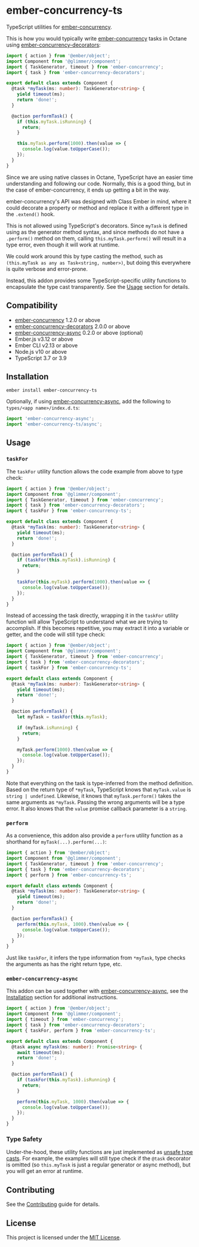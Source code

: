 ember-concurrency-ts
==============================================================================

TypeScript utilities for [ember-concurrency][e-c].

This is how you would typically write [ember-concurrency][e-c] tasks in Octane
using [ember-concurrency-decorators][e-c-d]:

```ts
import { action } from '@ember/object';
import Component from '@glimmer/component';
import { TaskGenerator, timeout } from 'ember-concurrency';
import { task } from 'ember-concurrency-decorators';

export default class extends Component {
  @task *myTask(ms: number): TaskGenerator<string> {
    yield timeout(ms);
    return 'done!';
  }

  @action performTask() {
    if (this.myTask.isRunning) {
      return;
    }

    this.myTask.perform(1000).then(value => {
      console.log(value.toUpperCase());
    });
  }
}
```

Since we are using native classes in Octane, TypeScript have an easier time
understanding and following our code. Normally, this is a good thing, but in
the case of ember-concurrency, it ends up getting a bit in the way.

ember-concurrency's API was designed with Class Ember in mind, where it could
decorate a property or method and replace it with a different type in the
`.extend()` hook.

This is not allowed using TypeScript's decorators. Since `myTask` is defined
using as the generator method syntax, and since methods do not have a
`.perform()` method on them, calling `this.myTask.perform()` will result in a
type error, even though it will work at runtime.

We could work around this by type casting the method, such as
`(this.myTask as any as Task<string, number>)`, but doing this everywhere is
quite verbose and error-prone.

Instead, this addon provides some TypeScript-specific utility functions to
encapsulate the type cast transparently. See the [Usage](#usage) section for
details.


Compatibility
------------------------------------------------------------------------------

* [ember-concurrency][e-c] 1.2.0 or above
* [ember-concurrency-decorators][e-c-d] 2.0.0 or above
* [ember-concurrency-async][e-c-async] 0.2.0 or above (optional)
* Ember.js v3.12 or above
* Ember CLI v2.13 or above
* Node.js v10 or above
* TypeScript 3.7 or 3.9


Installation
------------------------------------------------------------------------------

```
ember install ember-concurrency-ts
```

Optionally, if using [ember-concurrency-async][e-c-async], add the following to
`types/<app name>/index.d.ts`:

```ts
import 'ember-concurrency-async';
import 'ember-concurrency-ts/async';
```


Usage
------------------------------------------------------------------------------

### `taskFor`

The `taskFor` utility function allows the code example from above to type
check:

```ts
import { action } from '@ember/object';
import Component from '@glimmer/component';
import { TaskGenerator, timeout } from 'ember-concurrency';
import { task } from 'ember-concurrency-decorators';
import { taskFor } from 'ember-concurrency-ts';

export default class extends Component {
  @task *myTask(ms: number): TaskGenerator<string> {
    yield timeout(ms);
    return 'done!';
  }

  @action performTask() {
    if (taskFor(this.myTask).isRunning) {
      return;
    }

    taskFor(this.myTask).perform(1000).then(value => {
      console.log(value.toUpperCase());
    });
  }
}
```

Instead of accessing the task directly, wrapping it in the `taskFor` utility
function will allow TypeScript to understand what we are trying to accomplish.
If this becomes repetitive, you may extract it into a variable or getter, and
the code will still type check:

```ts
import { action } from '@ember/object';
import Component from '@glimmer/component';
import { TaskGenerator, timeout } from 'ember-concurrency';
import { task } from 'ember-concurrency-decorators';
import { taskFor } from 'ember-concurrency-ts';

export default class extends Component {
  @task *myTask(ms: number): TaskGenerator<string> {
    yield timeout(ms);
    return 'done!';
  }

  @action performTask() {
    let myTask = taskFor(this.myTask);

    if (myTask.isRunning) {
      return;
    }

    myTask.perform(1000).then(value => {
      console.log(value.toUpperCase());
    });
  }
}
```

Note that everything on the task is type-inferred from the method definition.
Based on the return type of `*myTask`, TypeScript knows that `myTask.value` is
`string | undefined`. Likewise, it knows that `myTask.perform()` takes the same
arguments as `*myTask`. Passing the wrong arguments will be a type error. It
also knows that the `value` promise callback parameter is a `string`.

### `perform`

As a convenience, this addon also provide a `perform` utility function as a
shorthand for `myTask(...).perform(...)`:

```ts
import { action } from '@ember/object';
import Component from '@glimmer/component';
import { TaskGenerator, timeout } from 'ember-concurrency';
import { task } from 'ember-concurrency-decorators';
import { perform } from 'ember-concurrency-ts';

export default class extends Component {
  @task *myTask(ms: number): TaskGenerator<string> {
    yield timeout(ms);
    return 'done!';
  }

  @action performTask() {
    perform(this.myTask, 1000).then(value => {
      console.log(value.toUpperCase());
    });
  }
}
```

Just like `taskFor`, it infers the type information from `*myTask`, type checks
the arguments as has the right return type, etc.

### `ember-concurrency-async`

This addon can be used together with [ember-concurrency-async][e-c-async], see
the [Installation](#installation) section for additional instructions.

```ts
import { action } from '@ember/object';
import Component from '@glimmer/component';
import { timeout } from 'ember-concurrency';
import { task } from 'ember-concurrency-decorators';
import { taskFor, perform } from 'ember-concurrency-ts';

export default class extends Component {
  @task async myTask(ms: number): Promise<string> {
    await timeout(ms);
    return 'done!';
  }

  @action performTask() {
    if (taskFor(this.myTask).isRunning) {
      return;
    }

    perform(this.myTask, 1000).then(value => {
      console.log(value.toUpperCase());
    });
  }
}
```

### Type Safety

Under-the-hood, these utility functions are just implemented as [unsafe type
casts](./addon/index.js). For example, the examples will still type check if
the `@task` decorator is omitted (so `this.myTask` is just a regular generator
or async method), but you will get an error at runtime.


Contributing
------------------------------------------------------------------------------

See the [Contributing](CONTRIBUTING.md) guide for details.


License
------------------------------------------------------------------------------

This project is licensed under the [MIT License](LICENSE.md).


[e-c]: https://github.com/machty/ember-concurrency
[e-c-d]: https://github.com/machty/ember-concurrency-decorators
[e-c-async]: https://github.com/chancancode/ember-concurrency-async
